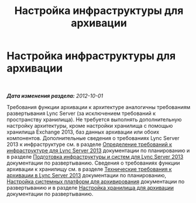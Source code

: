 ﻿---
title: Настройка инфраструктуры для архивации
TOCTitle: Настройка инфраструктуры для архивации
ms:assetid: d3995b0d-52c4-49f9-8d33-ea8d77c65a9d
ms:mtpsurl: https://technet.microsoft.com/ru-ru/library/JJ205287(v=OCS.15)
ms:contentKeyID: 49311262
ms.date: 05/19/2016
mtps_version: v=OCS.15
ms.translationtype: HT
---

# Настройка инфраструктуры для архивации

 

_**Дата изменения раздела:** 2012-10-01_

Требования функции архивации к архитектуре аналогичны требованиям развертывания Lync Server (за исключением требований к пространству хранилища). Не требуется выполнять дополнительную настройку архитектуры, кроме настройки хранилища с помощью хранилища Exchange 2013, баз данных архивации или обоих компонентов. Дополнительные сведения о требованиях Lync Server 2013 к инфраструктуре см. в разделе [Определение требований к инфраструктуре для Lync Server 2013](lync-server-2013-determining-your-infrastructure-requirements.md) документации по планированию и в разделе [Подготовка инфраструктуры и систем для Lync Server 2013](lync-server-2013-preparing-the-infrastructure-and-systems.md) документации по развертыванию. Сведения о требованиях функции архивации к хранилищу см. в разделе [Технические требования к архивации в Lync Server 2013](lync-server-2013-technical-requirements-for-archiving.md) документации по планированию, [Настройка системных платформ для архивирования](lync-server-2013-setting-up-system-platforms-for-archiving.md) документации по развертыванию и в разделе [Настройка хранилища для архивации](lync-server-2013-setting-up-storage-for-archiving.md) документации по развертыванию.

